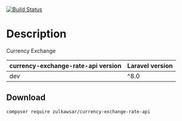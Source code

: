 [![Build Status](https://travis-ci.org/Codexshaper/laravel-pwa.svg?branch=master)](https://travis-ci.org/Codexshaper/laravel-pwa)

# Description
Currency Exchange

| currency-exchange-rate-api version      | Laravel version   |
| ---                                     | ---               |
| dev                                     | ^8.0              |


## Download
```
composer require zulkawsar/currency-exchange-rate-api
```